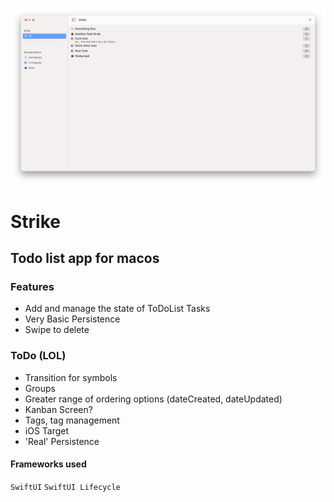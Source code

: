 ![Strike Screenshot](/Img/shot.png?raw=true "Screenshot")

#  Strike

## Todo list app for macos

### Features

* Add and manage the state of ToDoList Tasks
* Very Basic Persistence
* Swipe to delete 

### ToDo (LOL)
* Transition for symbols
* Groups
* Greater range of ordering options (dateCreated, dateUpdated)
* Kanban Screen?
* Tags, tag management
* iOS Target
* 'Real' Persistence

#### Frameworks used
`SwiftUI` `SwiftUI Lifecycle`

